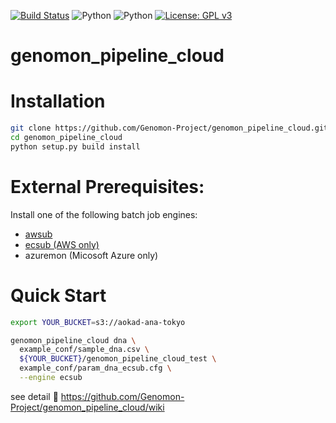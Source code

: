 [![Build Status](https://travis-ci.org/Genomon-Project/genomon_pipeline_cloud.svg?branch=master)](https://travis-ci.org/Genomon-Project/genomon_pipeline_cloud)
![Python](https://img.shields.io/badge/python-2.7-blue.svg)
![Python](https://img.shields.io/badge/python-3.6-blue.svg)
[![License: GPL v3](https://img.shields.io/badge/License-GPL%20v3-blue.svg)](https://www.gnu.org/licenses/gpl-3.0)

# genomon_pipeline_cloud

# Installation

```sh
git clone https://github.com/Genomon-Project/genomon_pipeline_cloud.git
cd genomon_pipeline_cloud
python setup.py build install
```

# External Prerequisites:

Install one of the following batch job engines:

 - [awsub](https://github.com/otiai10/awsub/r)
 - [ecsub (AWS only)](https://github.com/aokad/ecsub)
 - azuremon (Micosoft Azure only)


# Quick Start

```sh
export YOUR_BUCKET=s3://aokad-ana-tokyo

genomon_pipeline_cloud dna \
  example_conf/sample_dna.csv \
  ${YOUR_BUCKET}/genomon_pipeline_cloud_test \
  example_conf/param_dna_ecsub.cfg \
  --engine ecsub
```

see detail :notebook: https://github.com/Genomon-Project/genomon_pipeline_cloud/wiki
